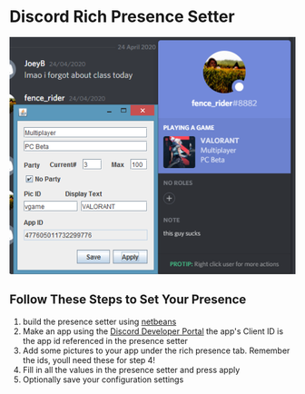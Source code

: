 # Discord Rich Presence Setter
![Example Use Case](/imgs/example.png)

## Follow These Steps to Set Your Presence

1.  build the presence setter using [netbeans](https://netbeans.org/)
2.  Make an app using the [Discord Developer Portal](https://discordapp.com/developers/applications) the app's Client ID is the app id referenced in the presence setter
3.  Add some pictures to your app under the rich presence tab. Remember the ids, youll need these for step 4!
4.  Fill in all the values in the presence setter and press apply
5.  Optionally save your configuration settings
